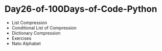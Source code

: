 # Day26-of-100Days-of-Code-Python
* List Compression
* Conditional List of Compression
* Dictionary Compression
* Exercises
* Nato Alphabet
